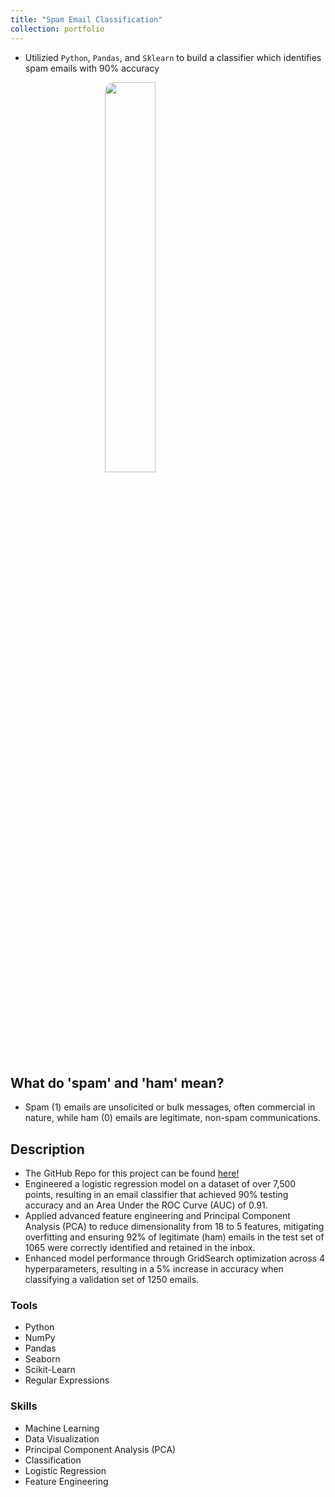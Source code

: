 ```yaml
---
title: "Spam Email Classification"
collection: portfolio
---
```


* Utilizied `Python`, `Pandas`, and `Sklearn` to build a classifier which identifies spam emails with 90% accuracy

<style>
.center {
  display: block;
  margin-left: auto;
  margin-right: auto;
  width: 40%;
  border-radius:15px; 
}
</style>

<img class="center" src='../img/spam_ham.png'>

## What do 'spam' and 'ham' mean? 
* Spam (1) emails are unsolicited or bulk messages, often commercial in nature, while ham (0) emails are legitimate, non-spam communications.

## Description 
* The GitHub Repo for this project can be found <a href = "https://github.com/brandonconcepcion/Spam-vs-Ham/tree/main" target = "_blank">here!</a>
* Engineered a logistic regression model on a dataset of over 7,500 points, resulting in an email classifier that achieved 90% testing accuracy and an Area Under the ROC Curve (AUC) of 0.91.
* Applied advanced feature engineering and Principal Component Analysis (PCA) to reduce dimensionality from 18 to 5 features, mitigating overfitting and ensuring 92% of legitimate (ham) emails in the test set of 1065 were correctly identified and retained in the inbox.
* Enhanced model performance through GridSearch optimization across 4 hyperparameters, resulting in a 5% increase in accuracy when classifying a validation set of 1250 emails.

### Tools
* Python 
* NumPy
* Pandas
* Seaborn
* Scikit-Learn 
* Regular Expressions

### Skills
* Machine Learning 
* Data Visualization
* Principal Component Analysis (PCA)
* Classification 
* Logistic Regression
* Feature Engineering